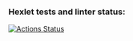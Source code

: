 ### Hexlet tests and linter status:
[![Actions Status](https://github.com/goryay/python-project-lvl1/workflows/hexlet-check/badge.svg)](https://github.com/goryay/python-project-lvl1/actions)